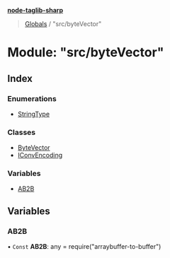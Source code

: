 **[node-taglib-sharp](../README.md)**

> [Globals](../globals.md) / "src/byteVector"

# Module: "src/byteVector"

## Index

### Enumerations

* [StringType](../enums/_src_bytevector_.stringtype.md)

### Classes

* [ByteVector](../classes/_src_bytevector_.bytevector.md)
* [IConvEncoding](../classes/_src_bytevector_.iconvencoding.md)

### Variables

* [AB2B](_src_bytevector_.md#ab2b)

## Variables

### AB2B

• `Const` **AB2B**: any = require("arraybuffer-to-buffer")
